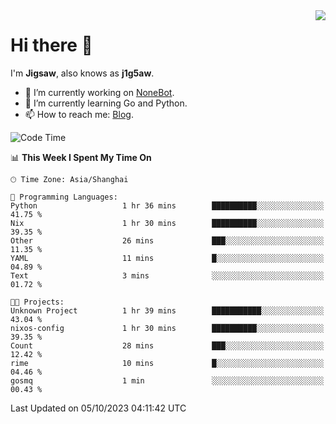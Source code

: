 <a href="#">
  <img align="right" src="https://github-readme-stats.vercel.app/api?username=j1g5awi&count_private=true&show_icons=true&title_color=80070B&text_color=B3B3B3&bg_color=212121&icon_color=80070B" />
</a>

# Hi there 👋

I'm **Jigsaw**, also knows as **j1g5aw**.

- 🔭 I’m currently working on [NoneBot](https://github.com/nonebot).
- 🌱 I’m currently learning Go and Python.
- 📫 How to reach me: [Blog](https://blog.maddestroyer.xyz/).

<!--START_SECTION:waka-->
![Code Time](http://img.shields.io/badge/Code%20Time-1%2C261%20hrs%2029%20mins-blue)

📊 **This Week I Spent My Time On** 

```text
🕑︎ Time Zone: Asia/Shanghai

💬 Programming Languages: 
Python                   1 hr 36 mins        ██████████░░░░░░░░░░░░░░░   41.75 % 
Nix                      1 hr 30 mins        ██████████░░░░░░░░░░░░░░░   39.35 % 
Other                    26 mins             ███░░░░░░░░░░░░░░░░░░░░░░   11.35 % 
YAML                     11 mins             █░░░░░░░░░░░░░░░░░░░░░░░░   04.89 % 
Text                     3 mins              ░░░░░░░░░░░░░░░░░░░░░░░░░   01.72 % 

🐱‍💻 Projects: 
Unknown Project          1 hr 39 mins        ███████████░░░░░░░░░░░░░░   43.04 % 
nixos-config             1 hr 30 mins        ██████████░░░░░░░░░░░░░░░   39.35 % 
Count                    28 mins             ███░░░░░░░░░░░░░░░░░░░░░░   12.42 % 
rime                     10 mins             █░░░░░░░░░░░░░░░░░░░░░░░░   04.46 % 
gosmq                    1 min               ░░░░░░░░░░░░░░░░░░░░░░░░░   00.43 % 
```


 Last Updated on 05/10/2023 04:11:42 UTC
<!--END_SECTION:waka-->
